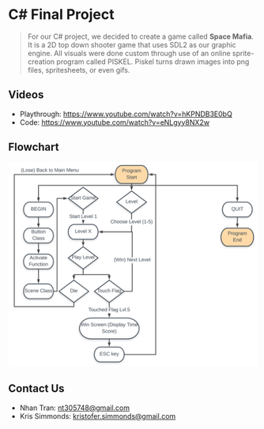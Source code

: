 # C# Final Project
> For our C# project, we decided to create a game called __Space Mafia__. It is a 2D top down shooter game that uses SDL2 as our graphic engine. All visuals were done custom through use of an online sprite-creation program called PISKEL. Piskel turns drawn images into png files, spritesheets, or even gifs. 

## Videos
* Playthrough: https://www.youtube.com/watch?v=hKPNDB3E0bQ
* Code: https://www.youtube.com/watch?v=eNLgyy8NX2w

## Flowchart
![flowchart](https://github.com/Dynamic-Development/CSharpFinalProject/blob/master/flowchart.png)

## Contact Us
* Nhan Tran: nt305748@gmail.com
* Kris Simmonds: kristofer.simmonds@gmail.com
